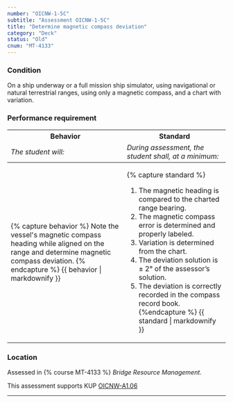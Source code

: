 ```yaml
---
number: "OICNW-1-5C"
subtitle: "Assessment OICNW-1-5C"
title: "Determine magnetic compass deviation"
category: "Deck"
status: "Old"
cnum: "MT-4133"
---
```

### Condition

On a ship underway or a full mission ship simulator, using navigational or natural terrestrial ranges, using only a magnetic compass, and a chart with variation.

### Performance requirement 

<table width='100%' class='Guidelines'>
 <thead>
 <tr>
     <th class='thirty'>Behavior</th>
     <th class='seventy'>Standard</th>
 </tr>
 <tr>
     <td><em>The student will:</em></td>
     <td><em>During assessment, the student shall, at a minimum:</em></td>
 </tr>
 </thead>
 <tbody>
 

<tr><td>

{% capture behavior %}
Note the vessel's magnetic compass heading while aligned on the range and determine magnetic compass deviation.
{% endcapture %}
{{ behavior | markdownify }}

</td><td>

{% capture standard %}
1. The magnetic heading is compared to the charted range bearing.
2. The magnetic compass error is determined and properly labeled.
3. Variation is determined from the chart.
4. The deviation solution is ± 2° of the assessor’s solution.
5. The deviation is correctly recorded in the compass record book.
{%endcapture %}
{{ standard | markdownify }}

</td></tr>



 </tbody>
 </table>

### Location

Assessed in  {% course  MT-4133 %}  *Bridge Resource Management*.

This assessment supports KUP [OICNW-A1.06]({{site.baseurl}}/tables/21.html#OICNW-A1.06)

***

